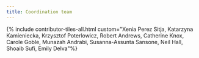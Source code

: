 ```yaml
---
title: Coordination team
---
```


{% include contributor-tiles-all.html custom="Xenia Perez Sitja, Katarzyna Kamieniecka, Krzysztof Poterlowicz, Robert Andrews, Catherine Knox, Carole Goble, Munazah Andrabi, Susanna-Assunta Sansone, Neil Hall, Shoaib Sufi, Emily Delva"%}

